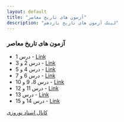 ```yaml
---
layout: default
title: "آزمون های تاریخ معاصر"
description: "لینک آزمون های تاریخ یازدهم"
---
```


### آزمون های تاریخ معاصر

* درس 1 - [Link](https://forms.gle/NJEJNTpH7T8z9jf68)
* درس 2 و 3 - [Link](https://forms.gle/6zftZWF5CXtMKdaL9)
* درس 4 و 5 - [Link](https://forms.gle/yQGk13k8Mv5hA4Ng6)
* درس 6 و 7 - [Link](https://forms.gle/3bXrX67aTg2YbxMx7)
* درس 8، 9 و 10 - [Link](https://forms.gle/etfxbD52nhfhVrw49)
* درس 11 و 12 - [Link](https://forms.gle/K5zE5cdJA2YWpio8A)
* درس 13 - [Link](https://forms.gle/b3RRDWQegRmdmci7A)
* درس 14 و 15 - [Link](https://forms.gle/A73fDN6febCE9QvN8)

[کانال استاد نوروزی](https://t.me/farzadnorouzy11)
